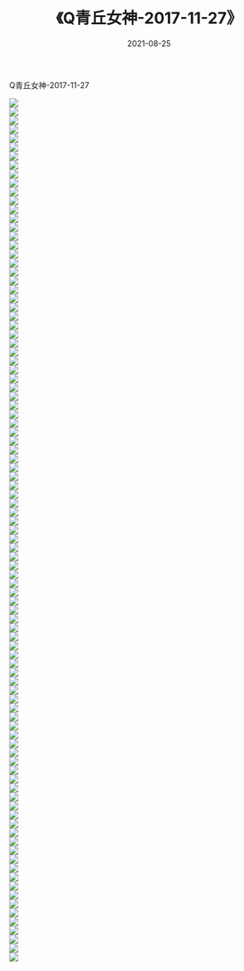 ﻿---
layout: post
title:  《Q青丘女神-2017-11-27》
date:   2021-08-25
img: http://img.660000.xyz/Sharelink/网络美图/2021/Q青丘女神-2017-11-27/000.jpg
categories: [美女, 清纯, 唯美]
---

Q青丘女神-2017-11-27

  ![](http://img.660000.xyz/Sharelink/网络美图/2021/Q青丘女神-2017-11-27/001.jpg) <br> ![](http://img.660000.xyz/Sharelink/网络美图/2021/Q青丘女神-2017-11-27/002.jpg) <br> ![](http://img.660000.xyz/Sharelink/网络美图/2021/Q青丘女神-2017-11-27/003.jpg) <br> ![](http://img.660000.xyz/Sharelink/网络美图/2021/Q青丘女神-2017-11-27/004.jpg) <br> ![](http://img.660000.xyz/Sharelink/网络美图/2021/Q青丘女神-2017-11-27/005.jpg) <br> ![](http://img.660000.xyz/Sharelink/网络美图/2021/Q青丘女神-2017-11-27/006.jpg) <br> ![](http://img.660000.xyz/Sharelink/网络美图/2021/Q青丘女神-2017-11-27/007.jpg) <br> ![](http://img.660000.xyz/Sharelink/网络美图/2021/Q青丘女神-2017-11-27/008.jpg) <br> ![](http://img.660000.xyz/Sharelink/网络美图/2021/Q青丘女神-2017-11-27/009.jpg) <br> ![](http://img.660000.xyz/Sharelink/网络美图/2021/Q青丘女神-2017-11-27/010.jpg) <br> ![](http://img.660000.xyz/Sharelink/网络美图/2021/Q青丘女神-2017-11-27/011.jpg) <br> ![](http://img.660000.xyz/Sharelink/网络美图/2021/Q青丘女神-2017-11-27/012.jpg) <br> ![](http://img.660000.xyz/Sharelink/网络美图/2021/Q青丘女神-2017-11-27/013.jpg) <br> ![](http://img.660000.xyz/Sharelink/网络美图/2021/Q青丘女神-2017-11-27/014.jpg) <br> ![](http://img.660000.xyz/Sharelink/网络美图/2021/Q青丘女神-2017-11-27/015.jpg) <br> ![](http://img.660000.xyz/Sharelink/网络美图/2021/Q青丘女神-2017-11-27/016.jpg) <br> ![](http://img.660000.xyz/Sharelink/网络美图/2021/Q青丘女神-2017-11-27/017.jpg) <br> ![](http://img.660000.xyz/Sharelink/网络美图/2021/Q青丘女神-2017-11-27/018.jpg) <br> ![](http://img.660000.xyz/Sharelink/网络美图/2021/Q青丘女神-2017-11-27/019.jpg) <br> ![](http://img.660000.xyz/Sharelink/网络美图/2021/Q青丘女神-2017-11-27/020.jpg) <br> ![](http://img.660000.xyz/Sharelink/网络美图/2021/Q青丘女神-2017-11-27/021.jpg) <br> ![](http://img.660000.xyz/Sharelink/网络美图/2021/Q青丘女神-2017-11-27/022.jpg) <br> ![](http://img.660000.xyz/Sharelink/网络美图/2021/Q青丘女神-2017-11-27/023.jpg) <br> ![](http://img.660000.xyz/Sharelink/网络美图/2021/Q青丘女神-2017-11-27/024.jpg) <br> ![](http://img.660000.xyz/Sharelink/网络美图/2021/Q青丘女神-2017-11-27/025.jpg) <br> ![](http://img.660000.xyz/Sharelink/网络美图/2021/Q青丘女神-2017-11-27/026.jpg) <br> ![](http://img.660000.xyz/Sharelink/网络美图/2021/Q青丘女神-2017-11-27/027.jpg) <br> ![](http://img.660000.xyz/Sharelink/网络美图/2021/Q青丘女神-2017-11-27/028.jpg) <br> ![](http://img.660000.xyz/Sharelink/网络美图/2021/Q青丘女神-2017-11-27/029.jpg) <br> ![](http://img.660000.xyz/Sharelink/网络美图/2021/Q青丘女神-2017-11-27/030.jpg) <br> ![](http://img.660000.xyz/Sharelink/网络美图/2021/Q青丘女神-2017-11-27/031.jpg) <br> ![](http://img.660000.xyz/Sharelink/网络美图/2021/Q青丘女神-2017-11-27/032.jpg) <br> ![](http://img.660000.xyz/Sharelink/网络美图/2021/Q青丘女神-2017-11-27/033.jpg) <br> ![](http://img.660000.xyz/Sharelink/网络美图/2021/Q青丘女神-2017-11-27/034.jpg) <br> ![](http://img.660000.xyz/Sharelink/网络美图/2021/Q青丘女神-2017-11-27/035.jpg) <br> ![](http://img.660000.xyz/Sharelink/网络美图/2021/Q青丘女神-2017-11-27/036.jpg) <br> ![](http://img.660000.xyz/Sharelink/网络美图/2021/Q青丘女神-2017-11-27/037.jpg) <br> ![](http://img.660000.xyz/Sharelink/网络美图/2021/Q青丘女神-2017-11-27/038.jpg) <br> ![](http://img.660000.xyz/Sharelink/网络美图/2021/Q青丘女神-2017-11-27/039.jpg) <br> ![](http://img.660000.xyz/Sharelink/网络美图/2021/Q青丘女神-2017-11-27/040.jpg) <br> ![](http://img.660000.xyz/Sharelink/网络美图/2021/Q青丘女神-2017-11-27/041.jpg) <br> ![](http://img.660000.xyz/Sharelink/网络美图/2021/Q青丘女神-2017-11-27/042.jpg) <br> ![](http://img.660000.xyz/Sharelink/网络美图/2021/Q青丘女神-2017-11-27/043.jpg) <br> ![](http://img.660000.xyz/Sharelink/网络美图/2021/Q青丘女神-2017-11-27/044.jpg) <br> ![](http://img.660000.xyz/Sharelink/网络美图/2021/Q青丘女神-2017-11-27/045.jpg) <br> ![](http://img.660000.xyz/Sharelink/网络美图/2021/Q青丘女神-2017-11-27/046.jpg) <br> ![](http://img.660000.xyz/Sharelink/网络美图/2021/Q青丘女神-2017-11-27/047.jpg) <br> ![](http://img.660000.xyz/Sharelink/网络美图/2021/Q青丘女神-2017-11-27/048.jpg) <br> ![](http://img.660000.xyz/Sharelink/网络美图/2021/Q青丘女神-2017-11-27/049.jpg) <br> ![](http://img.660000.xyz/Sharelink/网络美图/2021/Q青丘女神-2017-11-27/050.jpg) <br> ![](http://img.660000.xyz/Sharelink/网络美图/2021/Q青丘女神-2017-11-27/051.jpg) <br> ![](http://img.660000.xyz/Sharelink/网络美图/2021/Q青丘女神-2017-11-27/052.jpg) <br> ![](http://img.660000.xyz/Sharelink/网络美图/2021/Q青丘女神-2017-11-27/053.jpg) <br> ![](http://img.660000.xyz/Sharelink/网络美图/2021/Q青丘女神-2017-11-27/054.jpg) <br> ![](http://img.660000.xyz/Sharelink/网络美图/2021/Q青丘女神-2017-11-27/055.jpg) <br> ![](http://img.660000.xyz/Sharelink/网络美图/2021/Q青丘女神-2017-11-27/056.jpg) <br> ![](http://img.660000.xyz/Sharelink/网络美图/2021/Q青丘女神-2017-11-27/057.jpg) <br> ![](http://img.660000.xyz/Sharelink/网络美图/2021/Q青丘女神-2017-11-27/058.jpg) <br> ![](http://img.660000.xyz/Sharelink/网络美图/2021/Q青丘女神-2017-11-27/059.jpg) <br> ![](http://img.660000.xyz/Sharelink/网络美图/2021/Q青丘女神-2017-11-27/060.jpg) <br> ![](http://img.660000.xyz/Sharelink/网络美图/2021/Q青丘女神-2017-11-27/061.jpg) <br> ![](http://img.660000.xyz/Sharelink/网络美图/2021/Q青丘女神-2017-11-27/062.jpg) <br> ![](http://img.660000.xyz/Sharelink/网络美图/2021/Q青丘女神-2017-11-27/063.jpg) <br> ![](http://img.660000.xyz/Sharelink/网络美图/2021/Q青丘女神-2017-11-27/064.jpg) <br> ![](http://img.660000.xyz/Sharelink/网络美图/2021/Q青丘女神-2017-11-27/065.jpg) <br> ![](http://img.660000.xyz/Sharelink/网络美图/2021/Q青丘女神-2017-11-27/066.jpg) <br> ![](http://img.660000.xyz/Sharelink/网络美图/2021/Q青丘女神-2017-11-27/067.jpg) <br> ![](http://img.660000.xyz/Sharelink/网络美图/2021/Q青丘女神-2017-11-27/068.jpg) <br> ![](http://img.660000.xyz/Sharelink/网络美图/2021/Q青丘女神-2017-11-27/069.jpg) <br> ![](http://img.660000.xyz/Sharelink/网络美图/2021/Q青丘女神-2017-11-27/070.jpg) <br> ![](http://img.660000.xyz/Sharelink/网络美图/2021/Q青丘女神-2017-11-27/071.jpg) <br> ![](http://img.660000.xyz/Sharelink/网络美图/2021/Q青丘女神-2017-11-27/072.jpg) <br> ![](http://img.660000.xyz/Sharelink/网络美图/2021/Q青丘女神-2017-11-27/073.jpg) <br> ![](http://img.660000.xyz/Sharelink/网络美图/2021/Q青丘女神-2017-11-27/074.jpg) <br> ![](http://img.660000.xyz/Sharelink/网络美图/2021/Q青丘女神-2017-11-27/075.jpg) <br> ![](http://img.660000.xyz/Sharelink/网络美图/2021/Q青丘女神-2017-11-27/076.jpg) <br> ![](http://img.660000.xyz/Sharelink/网络美图/2021/Q青丘女神-2017-11-27/077.jpg) <br> ![](http://img.660000.xyz/Sharelink/网络美图/2021/Q青丘女神-2017-11-27/078.jpg) <br> ![](http://img.660000.xyz/Sharelink/网络美图/2021/Q青丘女神-2017-11-27/079.jpg) <br> ![](http://img.660000.xyz/Sharelink/网络美图/2021/Q青丘女神-2017-11-27/080.jpg) <br> ![](http://img.660000.xyz/Sharelink/网络美图/2021/Q青丘女神-2017-11-27/081.jpg) <br> ![](http://img.660000.xyz/Sharelink/网络美图/2021/Q青丘女神-2017-11-27/082.jpg) <br> ![](http://img.660000.xyz/Sharelink/网络美图/2021/Q青丘女神-2017-11-27/083.jpg) <br> ![](http://img.660000.xyz/Sharelink/网络美图/2021/Q青丘女神-2017-11-27/084.jpg) <br> ![](http://img.660000.xyz/Sharelink/网络美图/2021/Q青丘女神-2017-11-27/085.jpg) <br> ![](http://img.660000.xyz/Sharelink/网络美图/2021/Q青丘女神-2017-11-27/086.jpg) <br> ![](http://img.660000.xyz/Sharelink/网络美图/2021/Q青丘女神-2017-11-27/087.jpg) <br> ![](http://img.660000.xyz/Sharelink/网络美图/2021/Q青丘女神-2017-11-27/088.jpg) <br> ![](http://img.660000.xyz/Sharelink/网络美图/2021/Q青丘女神-2017-11-27/089.jpg) <br> ![](http://img.660000.xyz/Sharelink/网络美图/2021/Q青丘女神-2017-11-27/090.jpg) <br> ![](http://img.660000.xyz/Sharelink/网络美图/2021/Q青丘女神-2017-11-27/091.jpg) <br> ![](http://img.660000.xyz/Sharelink/网络美图/2021/Q青丘女神-2017-11-27/092.jpg) <br> ![](http://img.660000.xyz/Sharelink/网络美图/2021/Q青丘女神-2017-11-27/093.jpg) <br> ![](http://img.660000.xyz/Sharelink/网络美图/2021/Q青丘女神-2017-11-27/094.jpg) <br> ![](http://img.660000.xyz/Sharelink/网络美图/2021/Q青丘女神-2017-11-27/095.jpg) <br> ![](http://img.660000.xyz/Sharelink/网络美图/2021/Q青丘女神-2017-11-27/096.jpg) <br> ![](http://img.660000.xyz/Sharelink/网络美图/2021/Q青丘女神-2017-11-27/097.jpg) <br>